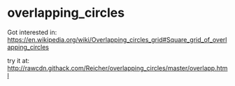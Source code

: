 # overlapping_circles

Got interested in: 
https://en.wikipedia.org/wiki/Overlapping_circles_grid#Square_grid_of_overlapping_circles

try it at: 
http://rawcdn.githack.com/Reicher/overlapping_circles/master/overlapp.html
